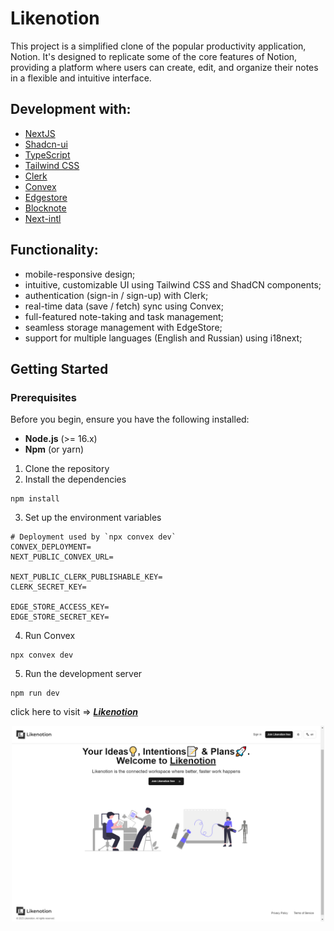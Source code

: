 # Likenotion

This project is a simplified clone of the popular productivity application, Notion. It's designed to replicate some of the core features of Notion, providing a platform where users can create, edit, and organize their notes in a flexible and intuitive interface.

## Development with:

<!-- ![NextJS](https://img.shields.io/badge/Next-black?style=for-the-badge&logo=next.js&logoColor=white) -->

- [NextJS](https://nextjs.org/docs)
- [Shadcn-ui](https://ui.shadcn.com/docs)
- [TypeScript](https://www.typescriptlang.org/docs/)
- [Tailwind CSS](https://tailwindcss.com/docs)
- [Clerk](https://clerk.com/docs)
- [Convex](https://docs.convex.dev/home)
- [Edgestore](https://edgestore.dev/docs/quick-start)
- [Blocknote](https://www.blocknotejs.org/docs)
- [Next-intl](https://next-intl.dev/docs/getting-started)

<!-- ![Shadcn-ui](https://img.shields.io/badge/shadcn/ui-000000.svg?style=for-the-badge&logo=shadcn/ui&logoColor=white)
![TypeScript](https://img.shields.io/badge/TypeScript-3178C6.svg?style=for-the-badge&logo=TypeScript&logoColor=white)
![Tailwind CSS](https://img.shields.io/badge/Tailwind_CSS-38B2AC.svg?style=for-the-badge&logo=Tailwind-CSS&logoColor=white)
![Clerk](https://img.shields.io/badge/Clerk-6C47FF.svg?style=for-the-badge&logo=Clerk&logoColor=white)
![Convex](https://img.shields.io/badge/Convex-ee342f.svg?style=for-the-badge&logo=Convex&logoColor=white)
![Edgestore](https://img.shields.io/badge/Edgestore-a57fff.svg?style=for-the-badge&logo=Edgestore&logoColor=white)
![Blocknote](https://img.shields.io/badge/Blocknote-ff8c00.svg?style=for-the-badge&logo=Blocknote&logoColor=white) -->

## Functionality:

- mobile-responsive design;
- intuitive, customizable UI using Tailwind CSS and ShadCN components;
- authentication (sign-in / sign-up) with Clerk;
- real-time data (save / fetch) sync using Convex;
- full-featured note-taking and task management;
- seamless storage management with EdgeStore;
- support for multiple languages (English and Russian) using i18next;

## Getting Started

### Prerequisites

Before you begin, ensure you have the following installed:

- **Node.js** (>= 16.x)
- **Npm** (or yarn)

1. Clone the repository
2. Install the dependencies

```
npm install
```

3. Set up the environment variables

```
# Deployment used by `npx convex dev`
CONVEX_DEPLOYMENT=
NEXT_PUBLIC_CONVEX_URL=

NEXT_PUBLIC_CLERK_PUBLISHABLE_KEY=
CLERK_SECRET_KEY=

EDGE_STORE_ACCESS_KEY=
EDGE_STORE_SECRET_KEY=
```

4. Run Convex

```
npx convex dev
```

5. Run the development server

```
npm run dev
```

click here to visit => [_**Likenotion**_](https://likenotion.vercel.app/)

<div align="center">
    <p style="width: 500px;">
        <a href="https://likenotion.vercel.app" target="_blank" >
            <img alt="Likenotion" src ="./public/app-banner.png" width="500">
        </a>
    </p>
</div>
